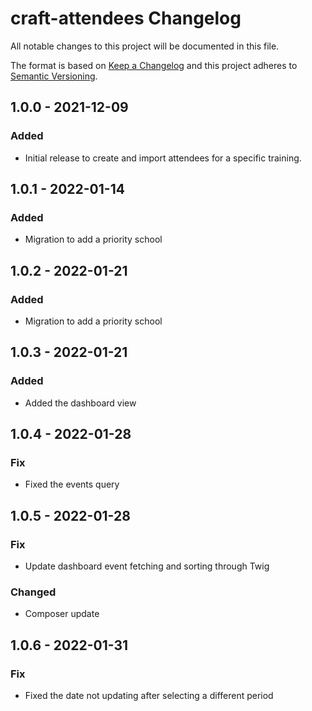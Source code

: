 # craft-attendees Changelog

All notable changes to this project will be documented in this file.

The format is based on [Keep a Changelog](http://keepachangelog.com/) and this project adheres to [Semantic Versioning](http://semver.org/).

## 1.0.0 - 2021-12-09
### Added
- Initial release to create and import attendees for a specific training.

## 1.0.1 - 2022-01-14
### Added
- Migration to add a priority school

## 1.0.2 - 2022-01-21
### Added
- Migration to add a priority school

## 1.0.3 - 2022-01-21
### Added
- Added the dashboard view

## 1.0.4 - 2022-01-28
### Fix
- Fixed the events query

## 1.0.5 - 2022-01-28
### Fix
- Update dashboard event fetching and sorting through Twig
  
### Changed
- Composer update

## 1.0.6 - 2022-01-31
### Fix
- Fixed the date not updating after selecting a different period
